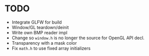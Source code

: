# TODO

- Integrate GLFW for build
- Window/GL teardown/deinit
- Write own BMP reader impl
- Change so `window.h` is no longer the source for OpenGL API decl.
- Transparency with a mask color
- Fix `math.h` to use fixed array initializers

